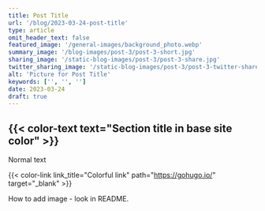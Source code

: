```yaml
---
title: Post Title
url: '/blog/2023-03-24-post-title'
type: article
omit_header_text: false
featured_image: '/general-images/background_photo.webp'
summary_image: '/blog-images/post-3/post-3-short.jpg'
sharing_image: '/static-blog-images/post-3/post-3-share.jpg'
twitter_sharing_image: '/static-blog-images/post-3/post-3-twitter-share.jpg'
alt: 'Picture for Post Title'
keywords: ['', '', '']
date: 2023-03-24
draft: true
---
```


## {{< color-text text="Section title in base site color" >}}

Normal text

{{< color-link link_title="Colorful link" path="https://gohugo.io/" target="_blank" >}}

How to add image - look in README.

